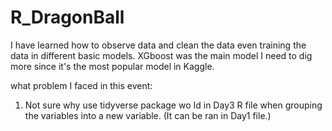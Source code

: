 # R_DragonBall

I have learned how to observe data and clean the data even training the data in different basic models. XGboost was the main model I need to dig more since it's the most popular model in Kaggle.

what problem I faced in this event:
1. Not sure why use tidyverse package wo Id in Day3 R file when grouping the variables into a new variable. (It can be ran in Day1 file.)  
